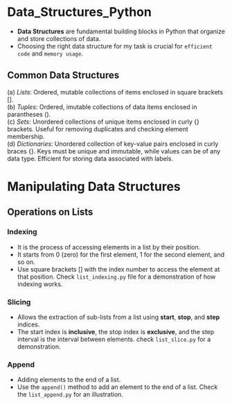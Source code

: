 # Data_Structures_Python
- **Data Structures** are fundamental building blocks in Python that organize and store collections of data.
- Choosing the right data structure for my task is crucial for `efficient code` and `memory usage`.
## Common Data Structures
(a) *Lists*: Ordered, mutable collections of items enclosed in square brackets []. <br>
(b) *Tuples*: Ordered, imutable collections of data items enclosed in parantheses (). <br>
(c) *Sets*: Unordered collections of unique items enclosed in curly {} brackets. Useful for removing duplicates and checking element membership. <br>
(d) *Dictionaries*: Unordered collection of key-value pairs enclosed in curly braces {}. Keys must be unique and immutable, while values can be of any data type. Efficient for storing data associated with labels. 
# Manipulating Data Structures
## Operations on Lists
### Indexing
- It is the process of accessing elements in a list by their position.
- It starts from 0 (zero) for the first element, 1 for the second element, and so on. 
- Use square brackets [] with the index number to access the element at that position.
Check `list_indexing.py` file for a demonstration of how indexing works.
### Slicing
- Allows the extraction of sub-lists from a list using **start**, **stop**, and **step** indices.
- The start index is **inclusive**, the stop index is **exclusive**, and the step interval is the interval between elements.
check `list_slice.py` for a demonstration.
### Append
- Adding elements to the end of a list.
- Use the `append()` method to add an element to the end of a list.
Check the `list_append.py` for an illustration.

